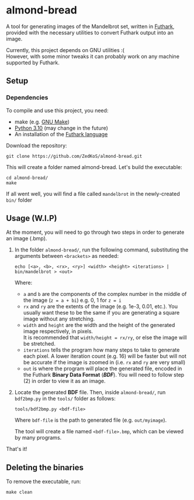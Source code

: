 # almond-bread
A tool for generating images of the Mandelbrot set, written in [Futhark], provided
with the necessary utilities to convert Futhark output into an image.

Currently, this project depends on GNU utilities :(  
However, with some minor tweaks it can probably work on any machine supported by Futhark.

## Setup

### Dependencies
To compile and use this project, you need:
* make (e.g. [GNU Make](https://www.gnu.org/software/make/))
* [Python 3.10](https://www.python.org/downloads/release/python-3100/) (may change in the future)
* An installation of the [Futhark language][Futhark]

Download the repository:
```
git clone https://github.com/ZedKoS/almond-bread.git
```

This will create a folder named almond-bread. Let's build the executable:
```
cd almond-bread/
make
```

If all went well, you will find a file called `mandelbrot` in the newly-created `bin/` folder

## Usage (W.I.P)
At the moment, you will need to go through two steps in order to generate an image (.bmp).
1. In the folder `almond-bread/`, run the following command, substituting the arguments between `<brackets>` as needed:
   ```
   echo [<a>, <b>, <rx>, <ry>] <width> <height> <iterations> | bin/mandelbrot > <out>
   ```
   Where:
   * `a` and `b` are the components of the complex number in the middle of the image (`z = a + bi`)
      e.g. 0, 1 for `z = i`
   * `rx` and `ry` are the extents of the image (e.g. 1e-3, 0.01, etc.). You usually want these to be the same
     if you are generating a square image without any stretching.
   * `width` and `height` are the width and the height of the generated image respectively, in pixels.  
     It is recommended that `width/height = rx/ry`, or else the image will be stretched.
   * `iterations` tells the program how many steps to take to generate each pixel. A lower iteration count (e.g. 16) will be faster but will
     not be accurate if the image is zoomed in (i.e. `rx` and `ry` are very small)
   * `out` is where the program will place the generated file, encoded in the Futhark **Binary Data Format** (_**BDF**_). You will
     need to follow step (2) in order to view it as an image.
 
2. Locate the generated **BDF** file. Then, inside `almond-bread/`, run `bdf2bmp.py` in the `tools/` folder as follows:
   ```
   tools/bdf2bmp.py <bdf-file>
   ```
   Where `bdf-file` is the path to generated file (e.g. `out/myimage`).
   
   The tool will create a file named `<bdf-file>.bmp`, which can be viewed by many programs.

That's it!

## Deleting the binaries

To remove the executable, run:
```
make clean
```

[Futhark]: https://futhark-lang.org/